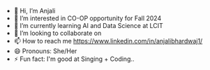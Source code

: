 - 👋 Hi, I’m Anjali
- 👀 I’m interested in CO-OP opportunity for Fall 2024
- 🌱 I’m currently learning AI and Data Science at LCIT
- 💞️ I’m looking to collaborate on 
- 📫 How to reach me https://www.linkedin.com/in/anjalibhardwaj1/
- 😄 Pronouns: She/Her
- ⚡ Fun fact: I'm good at Singing + Coding..

<!---
Anjali2320/Anjali2320 is a ✨ special ✨ repository because its `README.md` (this file) appears on your GitHub profile.
You can click the Preview link to take a look at your changes.
--->
